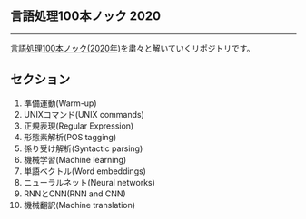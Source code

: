 ## 言語処理100本ノック 2020
------
[言語処理100本ノック(2020年)](https://nlp100.github.io/ja/
)を粛々と解いていくリポジトリです。

## セクション
1. 準備運動(Warm-up)
1. UNIXコマンド(UNIX commands)
1. 正規表現(Regular Expression)
1. 形態素解析(POS tagging)
1. 係り受け解析(Syntactic parsing)
1. 機械学習(Machine learning)
1. 単語ベクトル(Word embeddings)
1. ニューラルネット(Neural networks)
1. RNNとCNN(RNN and CNN)
1. 機械翻訳(Machine translation)




